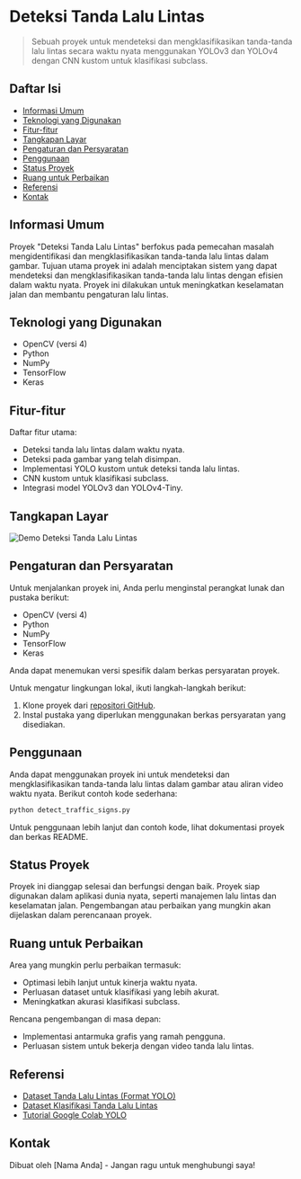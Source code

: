 # Deteksi Tanda Lalu Lintas
> Sebuah proyek untuk mendeteksi dan mengklasifikasikan tanda-tanda lalu lintas secara waktu nyata menggunakan YOLOv3 dan YOLOv4 dengan CNN kustom untuk klasifikasi subclass.

## Daftar Isi
* [Informasi Umum](#informasi-umum)
* [Teknologi yang Digunakan](#teknologi-yang-digunakan)
* [Fitur-fitur](#fitur-fitur)
* [Tangkapan Layar](#tangkapan-layar)
* [Pengaturan dan Persyaratan](#pengaturan-dan-persyaratan)
* [Penggunaan](#penggunaan)
* [Status Proyek](#status-proyek)
* [Ruang untuk Perbaikan](#ruang-untuk-perbaikan)
* [Referensi](#referensi)
* [Kontak](#kontak)

## Informasi Umum
Proyek "Deteksi Tanda Lalu Lintas" berfokus pada pemecahan masalah mengidentifikasi dan mengklasifikasikan tanda-tanda lalu lintas dalam gambar. Tujuan utama proyek ini adalah menciptakan sistem yang dapat mendeteksi dan mengklasifikasikan tanda-tanda lalu lintas dengan efisien dalam waktu nyata. Proyek ini dilakukan untuk meningkatkan keselamatan jalan dan membantu pengaturan lalu lintas.

## Teknologi yang Digunakan
- OpenCV (versi 4)
- Python
- NumPy
- TensorFlow
- Keras

## Fitur-fitur
Daftar fitur utama:
- Deteksi tanda lalu lintas dalam waktu nyata.
- Deteksi pada gambar yang telah disimpan.
- Implementasi YOLO kustom untuk deteksi tanda lalu lintas.
- CNN kustom untuk klasifikasi subclass.
- Integrasi model YOLOv3 dan YOLOv4-Tiny.

## Tangkapan Layar
![Demo Deteksi Tanda Lalu Lintas](https://github.com/Alzaib/Traffic-Signs-Detection-Tensorflow-YOLOv3-YOLOv4/raw/main/images/demo.gif)

## Pengaturan dan Persyaratan
Untuk menjalankan proyek ini, Anda perlu menginstal perangkat lunak dan pustaka berikut:
- OpenCV (versi 4)
- Python
- NumPy
- TensorFlow
- Keras

Anda dapat menemukan versi spesifik dalam berkas persyaratan proyek.

Untuk mengatur lingkungan lokal, ikuti langkah-langkah berikut:
1. Klone proyek dari [repositori GitHub](https://github.com/Alzaib/Traffic-Signs-Detection-Tensorflow-YOLOv3-YOLOv4).
2. Instal pustaka yang diperlukan menggunakan berkas persyaratan yang disediakan.

## Penggunaan
Anda dapat menggunakan proyek ini untuk mendeteksi dan mengklasifikasikan tanda-tanda lalu lintas dalam gambar atau aliran video waktu nyata. Berikut contoh kode sederhana:

```python
python detect_traffic_signs.py
```

Untuk penggunaan lebih lanjut dan contoh kode, lihat dokumentasi proyek dan berkas README.

## Status Proyek
Proyek ini dianggap selesai dan berfungsi dengan baik. Proyek siap digunakan dalam aplikasi dunia nyata, seperti manajemen lalu lintas dan keselamatan jalan. Pengembangan atau perbaikan yang mungkin akan dijelaskan dalam perencanaan proyek.

## Ruang untuk Perbaikan
Area yang mungkin perlu perbaikan termasuk:
- Optimasi lebih lanjut untuk kinerja waktu nyata.
- Perluasan dataset untuk klasifikasi yang lebih akurat.
- Meningkatkan akurasi klasifikasi subclass.

Rencana pengembangan di masa depan:
- Implementasi antarmuka grafis yang ramah pengguna.
- Perluasan sistem untuk bekerja dengan video tanda lalu lintas.

## Referensi
- [Dataset Tanda Lalu Lintas (Format YOLO)](https://www.kaggle.com/valentynsichkar/traffic-signs-dataset-in-yolo-format)
- [Dataset Klasifikasi Tanda Lalu Lintas](https://drive.google.com/drive/folders/15ZFDX9nNrkwMIas9FUO0V1AaiXquztCl?usp=sharing)
- [Tutorial Google Colab YOLO](https://www.youtube.com/watch?v=_FNfRtXEbr4&t=703s)

## Kontak
Dibuat oleh [Nama Anda] - Jangan ragu untuk menghubungi saya!
